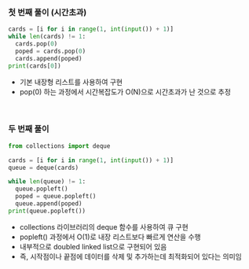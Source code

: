 
### 첫 번째 풀이 (시간초과)
```python
cards = [i for i in range(1, int(input()) + 1)]
while len(cards) != 1:
  cards.pop(0)
  poped = cards.pop(0)
  cards.append(poped)
print(cards[0])
```
* 기본 내장형 리스트를 사용하여 구현
* pop(0) 하는 과정에서 시간복잡도가 O(N)으로 시간초과가 난 것으로 추정

<br/>

### 두 번째 풀이
```python
from collections import deque

cards = [i for i in range(1, int(input()) + 1)]
queue = deque(cards)

while len(queue) != 1:
  queue.popleft()
  poped = queue.popleft()
  queue.append(poped)
print(queue.popleft())
```
* collections 라이브러리의 deque 함수를 사용하여 큐 구현
* popleft() 과정에서 O(1)로 내장 리스트보다 빠르게 연산을 수행
* 내부적으로 doubled linked list으로 구현되어 있음
* 즉, 시작점이나 끝점에 데이터를 삭제 및 추가하는데 최적화되어 있다는 의미임
